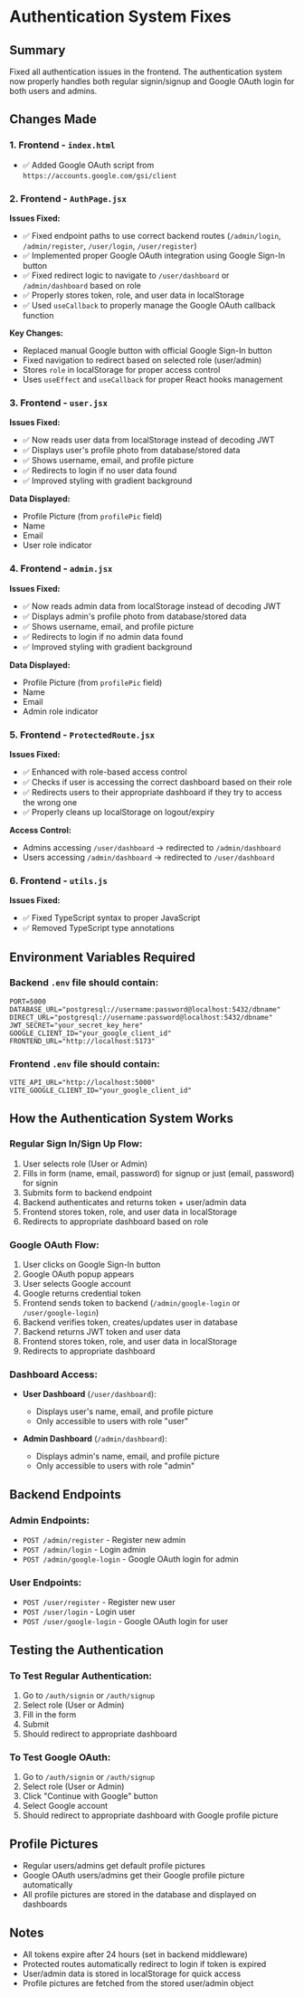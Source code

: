 # Authentication System Fixes

## Summary
Fixed all authentication issues in the frontend. The authentication system now properly handles both regular signin/signup and Google OAuth login for both users and admins.

## Changes Made

### 1. Frontend - `index.html`
- ✅ Added Google OAuth script from `https://accounts.google.com/gsi/client`

### 2. Frontend - `AuthPage.jsx`
**Issues Fixed:**
- ✅ Fixed endpoint paths to use correct backend routes (`/admin/login`, `/admin/register`, `/user/login`, `/user/register`)
- ✅ Implemented proper Google OAuth integration using Google Sign-In button
- ✅ Fixed redirect logic to navigate to `/user/dashboard` or `/admin/dashboard` based on role
- ✅ Properly stores token, role, and user data in localStorage
- ✅ Used `useCallback` to properly manage the Google OAuth callback function

**Key Changes:**
- Replaced manual Google button with official Google Sign-In button
- Fixed navigation to redirect based on selected role (user/admin)
- Stores `role` in localStorage for proper access control
- Uses `useEffect` and `useCallback` for proper React hooks management

### 3. Frontend - `user.jsx`
**Issues Fixed:**
- ✅ Now reads user data from localStorage instead of decoding JWT
- ✅ Displays user's profile photo from database/stored data
- ✅ Shows username, email, and profile picture
- ✅ Redirects to login if no user data found
- ✅ Improved styling with gradient background

**Data Displayed:**
- Profile Picture (from `profilePic` field)
- Name
- Email
- User role indicator

### 4. Frontend - `admin.jsx`
**Issues Fixed:**
- ✅ Now reads admin data from localStorage instead of decoding JWT
- ✅ Displays admin's profile photo from database/stored data
- ✅ Shows username, email, and profile picture
- ✅ Redirects to login if no admin data found
- ✅ Improved styling with gradient background

**Data Displayed:**
- Profile Picture (from `profilePic` field)
- Name
- Email
- Admin role indicator

### 5. Frontend - `ProtectedRoute.jsx`
**Issues Fixed:**
- ✅ Enhanced with role-based access control
- ✅ Checks if user is accessing the correct dashboard based on their role
- ✅ Redirects users to their appropriate dashboard if they try to access the wrong one
- ✅ Properly cleans up localStorage on logout/expiry

**Access Control:**
- Admins accessing `/user/dashboard` → redirected to `/admin/dashboard`
- Users accessing `/admin/dashboard` → redirected to `/user/dashboard`

### 6. Frontend - `utils.js`
**Issues Fixed:**
- ✅ Fixed TypeScript syntax to proper JavaScript
- ✅ Removed TypeScript type annotations

## Environment Variables Required

### Backend `.env` file should contain:
```env
PORT=5000
DATABASE_URL="postgresql://username:password@localhost:5432/dbname"
DIRECT_URL="postgresql://username:password@localhost:5432/dbname"
JWT_SECRET="your_secret_key_here"
GOOGLE_CLIENT_ID="your_google_client_id"
FRONTEND_URL="http://localhost:5173"
```

### Frontend `.env` file should contain:
```env
VITE_API_URL="http://localhost:5000"
VITE_GOOGLE_CLIENT_ID="your_google_client_id"
```

## How the Authentication System Works

### Regular Sign In/Sign Up Flow:
1. User selects role (User or Admin)
2. Fills in form (name, email, password) for signup or just (email, password) for signin
3. Submits form to backend endpoint
4. Backend authenticates and returns token + user/admin data
5. Frontend stores token, role, and user data in localStorage
6. Redirects to appropriate dashboard based on role

### Google OAuth Flow:
1. User clicks on Google Sign-In button
2. Google OAuth popup appears
3. User selects Google account
4. Google returns credential token
5. Frontend sends token to backend (`/admin/google-login` or `/user/google-login`)
6. Backend verifies token, creates/updates user in database
7. Backend returns JWT token and user data
8. Frontend stores token, role, and user data in localStorage
9. Redirects to appropriate dashboard

### Dashboard Access:
- **User Dashboard** (`/user/dashboard`):
  - Displays user's name, email, and profile picture
  - Only accessible to users with role "user"

- **Admin Dashboard** (`/admin/dashboard`):
  - Displays admin's name, email, and profile picture
  - Only accessible to users with role "admin"

## Backend Endpoints

### Admin Endpoints:
- `POST /admin/register` - Register new admin
- `POST /admin/login` - Login admin
- `POST /admin/google-login` - Google OAuth login for admin

### User Endpoints:
- `POST /user/register` - Register new user
- `POST /user/login` - Login user
- `POST /user/google-login` - Google OAuth login for user

## Testing the Authentication

### To Test Regular Authentication:
1. Go to `/auth/signin` or `/auth/signup`
2. Select role (User or Admin)
3. Fill in the form
4. Submit
5. Should redirect to appropriate dashboard

### To Test Google OAuth:
1. Go to `/auth/signin` or `/auth/signup`
2. Select role (User or Admin)
3. Click "Continue with Google" button
4. Select Google account
5. Should redirect to appropriate dashboard with Google profile picture

## Profile Pictures

- Regular users/admins get default profile pictures
- Google OAuth users/admins get their Google profile picture automatically
- All profile pictures are stored in the database and displayed on dashboards

## Notes

- All tokens expire after 24 hours (set in backend middleware)
- Protected routes automatically redirect to login if token is expired
- User/admin data is stored in localStorage for quick access
- Profile pictures are fetched from the stored user/admin object
